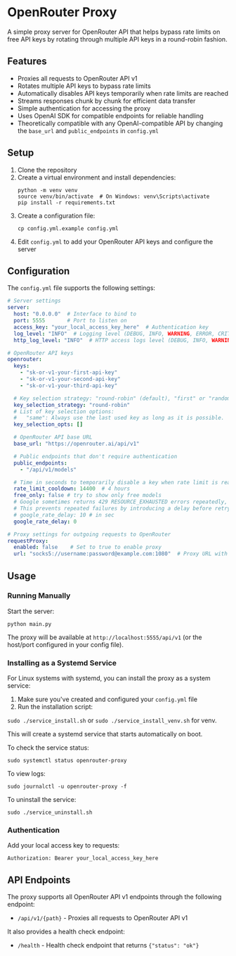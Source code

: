 # OpenRouter Proxy

A simple proxy server for OpenRouter API that helps bypass rate limits on free API keys 
by rotating through multiple API keys in a round-robin fashion.

## Features

- Proxies all requests to OpenRouter API v1
- Rotates multiple API keys to bypass rate limits
- Automatically disables API keys temporarily when rate limits are reached
- Streams responses chunk by chunk for efficient data transfer
- Simple authentication for accessing the proxy
- Uses OpenAI SDK for compatible endpoints for reliable handling
- Theoretically compatible with any OpenAI-compatible API by changing the `base_url` and `public_endpoints` in `config.yml`

## Setup

1. Clone the repository
2. Create a virtual environment and install dependencies:
    ```
    python -m venv venv
    source venv/bin/activate  # On Windows: venv\Scripts\activate
    pip install -r requirements.txt
    ```
3. Create a configuration file:
    ```
    cp config.yml.example config.yml
    ```
4. Edit `config.yml` to add your OpenRouter API keys and configure the server

## Configuration

The `config.yml` file supports the following settings:

```yaml
# Server settings
server:
  host: "0.0.0.0"  # Interface to bind to
  port: 5555       # Port to listen on
  access_key: "your_local_access_key_here"  # Authentication key
  log_level: "INFO"  # Logging level (DEBUG, INFO, WARNING, ERROR, CRITICAL)
  http_log_level: "INFO"  # HTTP access logs level (DEBUG, INFO, WARNING, ERROR, CRITICAL)

# OpenRouter API keys
openrouter:
  keys:
    - "sk-or-v1-your-first-api-key"
    - "sk-or-v1-your-second-api-key"
    - "sk-or-v1-your-third-api-key"

  # Key selection strategy: "round-robin" (default), "first" or "random".
  key_selection_strategy: "round-robin"
  # List of key selection options:
  #   "same": Always use the last used key as long as it is possible.
  key_selection_opts: []

  # OpenRouter API base URL
  base_url: "https://openrouter.ai/api/v1"

  # Public endpoints that don't require authentication
  public_endpoints:
    - "/api/v1/models"

  # Time in seconds to temporarily disable a key when rate limit is reached by default
  rate_limit_cooldown: 14400  # 4 hours
  free_only: false # try to show only free models
  # Google sometimes returns 429 RESOURCE_EXHAUSTED errors repeatedly, which can cause Roo Code to stop.
  # This prevents repeated failures by introducing a delay before retrying.
  # google_rate_delay: 10 # in sec
  google_rate_delay: 0

# Proxy settings for outgoing requests to OpenRouter
requestProxy:
  enabled: false    # Set to true to enable proxy
  url: "socks5://username:password@example.com:1080"  # Proxy URL with optional credentials embedded
```

## Usage

### Running Manually

Start the server:
```
python main.py
```

The proxy will be available at `http://localhost:5555/api/v1` (or the host/port configured in your config file).

### Installing as a Systemd Service

For Linux systems with systemd, you can install the proxy as a system service:

1. Make sure you've created and configured your `config.yml` file
2. Run the installation script:

```sudo ./service_install.sh``` or ```sudo ./service_install_venv.sh``` for venv.

This will create a systemd service that starts automatically on boot.

To check the service status:
```
sudo systemctl status openrouter-proxy
```

To view logs:
```
sudo journalctl -u openrouter-proxy -f
```

To uninstall the service:
```
sudo ./service_uninstall.sh
```

### Authentication

Add your local access key to requests:
```
Authorization: Bearer your_local_access_key_here
```

## API Endpoints

The proxy supports all OpenRouter API v1 endpoints through the following endpoint:

- `/api/v1/{path}` - Proxies all requests to OpenRouter API v1

It also provides a health check endpoint:

- `/health` - Health check endpoint that returns `{"status": "ok"}`
